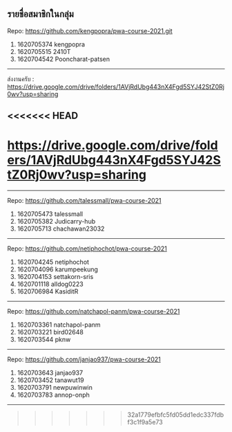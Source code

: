 ## รายชื่อสมาชิกในกลุ่ม


Repo: <https://github.com/kengpopra/pwa-course-2021.git>

1. 1620705374 kengpopra
2. 1620705515 2410T
3. 1620704542 Pooncharat-patsen
------------------------------------------------------------------------
ส่งงานครับ : https://drive.google.com/drive/folders/1AVjRdUbg443nX4Fgd5SYJ42StZ0Rj0wv?usp=sharing

<<<<<<< HEAD
----------------------------
https://drive.google.com/drive/folders/1AVjRdUbg443nX4Fgd5SYJ42StZ0Rj0wv?usp=sharing
=======
-----------------------------

Repo: https://github.com/talessmall/pwa-course-2021

1. 1620705473 talessmall
2. 1620705382 Judicarry-hub
3. 1620705713 chachawan23032

-----------------------------

Repo: https://github.com/netiphochot/pwa-course-2021

1. 1620704245 netiphochot
2. 1620704096 karumpeekung
3. 1620704153 settakorn-sris
4. 1620701118 alldog0223
5. 1620706984 KasiditR

-----------------------------

Repo: https://github.com/natchapol-panm/pwa-course-2021

1. 1620703361 natchapol-panm
2. 1620703221 bird02648
3. 1620703544 pknw

-----------------------------

Repo: https://github.com/janjao937/pwa-course-2021

1. 1620703643 janjao937
2. 1620703452 tanawut19
3. 1620703791 newpuwinwin 
4. 1620703783 annop-onph

----------------------------
>>>>>>> 32a1779efbfc5fd05dd1edc337fdbf3c1f9a5e73
